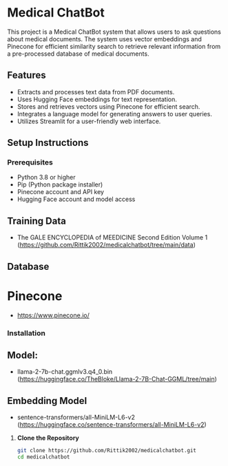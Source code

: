 # Medical ChatBot

This project is a Medical ChatBot system that allows users to ask questions about medical documents. The system uses vector embeddings and Pinecone for efficient similarity search to retrieve relevant information from a pre-processed database of medical documents.

## Features

- Extracts and processes text data from PDF documents.
- Uses Hugging Face embeddings for text representation.
- Stores and retrieves vectors using Pinecone for efficient search.
- Integrates a language model for generating answers to user queries.
- Utilizes Streamlit for a user-friendly web interface.

## Setup Instructions

### Prerequisites

- Python 3.8 or higher
- Pip (Python package installer)
- Pinecone account and API key
- Hugging Face account and model access

## Training Data

- The GALE ENCYCLOPEDIA of MEEDICINE Second Edition Volume 1 (https://github.com/Rittik2002/medicalchatbot/tree/main/data)

## Database

# Pinecone
- https://www.pinecone.io/

### Installation

## Model:

- llama-2-7b-chat.ggmlv3.q4_0.bin (https://huggingface.co/TheBloke/Llama-2-7B-Chat-GGML/tree/main)

## Embedding Model

- sentence-transformers/all-MiniLM-L6-v2 (https://huggingface.co/sentence-transformers/all-MiniLM-L6-v2)

1. **Clone the Repository**

   ```bash
   git clone https://github.com/Rittik2002/medicalchatbot.git
   cd medicalchatbot
